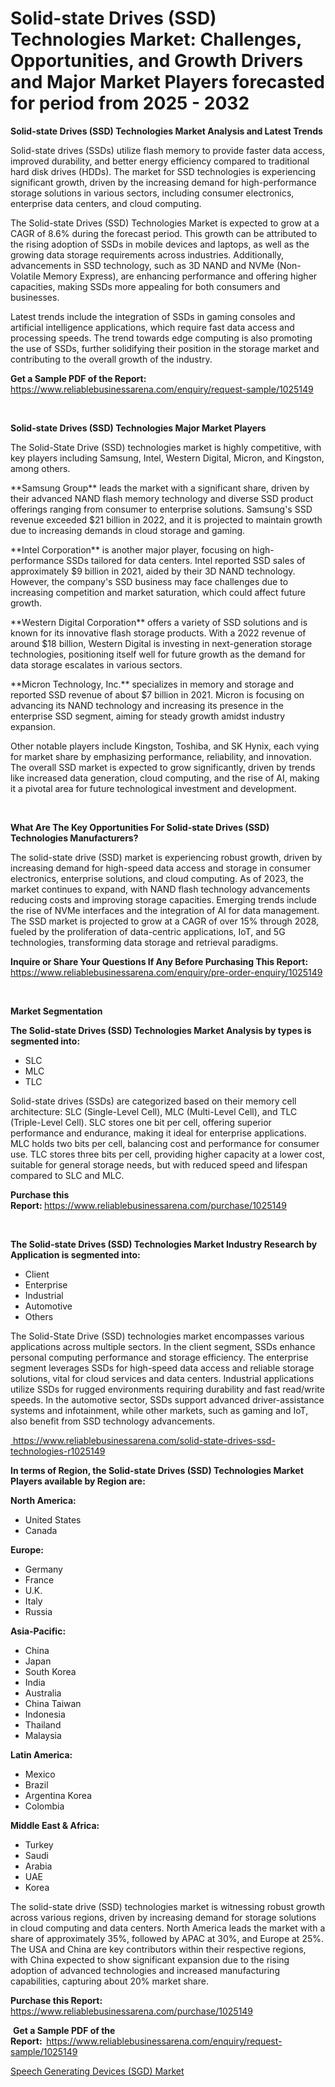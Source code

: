 <p><h1>Solid-state Drives (SSD) Technologies Market: Challenges, Opportunities, and Growth Drivers and Major Market Players forecasted for period from 2025 - 2032</h1></p><p><strong>Solid-state Drives (SSD) Technologies Market Analysis and Latest Trends</strong></p>
<p><p>Solid-state drives (SSDs) utilize flash memory to provide faster data access, improved durability, and better energy efficiency compared to traditional hard disk drives (HDDs). The market for SSD technologies is experiencing significant growth, driven by the increasing demand for high-performance storage solutions in various sectors, including consumer electronics, enterprise data centers, and cloud computing.</p><p>The Solid-state Drives (SSD) Technologies Market is expected to grow at a CAGR of 8.6% during the forecast period. This growth can be attributed to the rising adoption of SSDs in mobile devices and laptops, as well as the growing data storage requirements across industries. Additionally, advancements in SSD technology, such as 3D NAND and NVMe (Non-Volatile Memory Express), are enhancing performance and offering higher capacities, making SSDs more appealing for both consumers and businesses. </p><p>Latest trends include the integration of SSDs in gaming consoles and artificial intelligence applications, which require fast data access and processing speeds. The trend towards edge computing is also promoting the use of SSDs, further solidifying their position in the storage market and contributing to the overall growth of the industry.</p></p>
<p><strong>Get a Sample PDF of the Report:&nbsp;</strong> <a href="https://www.reliablebusinessarena.com/enquiry/request-sample/1025149?utm_campaign=2779&utm_medium=2&utm_source=Github&utm_content=ia&utm_term=06042025&utm_id=solid-state-drives-ssd-technologies">https://www.reliablebusinessarena.com/enquiry/request-sample/1025149</a></p>
<p>&nbsp;</p>
<p><strong>Solid-state Drives (SSD) Technologies Major Market Players</strong></p>
<p><p>The Solid-State Drive (SSD) technologies market is highly competitive, with key players including Samsung, Intel, Western Digital, Micron, and Kingston, among others. </p><p>**Samsung Group** leads the market with a significant share, driven by their advanced NAND flash memory technology and diverse SSD product offerings ranging from consumer to enterprise solutions. Samsung's SSD revenue exceeded $21 billion in 2022, and it is projected to maintain growth due to increasing demands in cloud storage and gaming.</p><p>**Intel Corporation** is another major player, focusing on high-performance SSDs tailored for data centers. Intel reported SSD sales of approximately $9 billion in 2021, aided by their 3D NAND technology. However, the company's SSD business may face challenges due to increasing competition and market saturation, which could affect future growth.</p><p>**Western Digital Corporation** offers a variety of SSD solutions and is known for its innovative flash storage products. With a 2022 revenue of around $18 billion, Western Digital is investing in next-generation storage technologies, positioning itself well for future growth as the demand for data storage escalates in various sectors.</p><p>**Micron Technology, Inc.** specializes in memory and storage and reported SSD revenue of about $7 billion in 2021. Micron is focusing on advancing its NAND technology and increasing its presence in the enterprise SSD segment, aiming for steady growth amidst industry expansion.</p><p>Other notable players include Kingston, Toshiba, and SK Hynix, each vying for market share by emphasizing performance, reliability, and innovation. The overall SSD market is expected to grow significantly, driven by trends like increased data generation, cloud computing, and the rise of AI, making it a pivotal area for future technological investment and development.</p></p>
<p>&nbsp;</p>
<p><strong>What Are The Key Opportunities For Solid-state Drives (SSD) Technologies Manufacturers?</strong></p>
<p><p>The solid-state drive (SSD) market is experiencing robust growth, driven by increasing demand for high-speed data access and storage in consumer electronics, enterprise solutions, and cloud computing. As of 2023, the market continues to expand, with NAND flash technology advancements reducing costs and improving storage capacities. Emerging trends include the rise of NVMe interfaces and the integration of AI for data management. The SSD market is projected to grow at a CAGR of over 15% through 2028, fueled by the proliferation of data-centric applications, IoT, and 5G technologies, transforming data storage and retrieval paradigms.</p></p>
<p><strong>Inquire or Share Your Questions If Any Before Purchasing This Report:</strong> <a href="https://www.reliablebusinessarena.com/enquiry/pre-order-enquiry/1025149?utm_campaign=2779&utm_medium=2&utm_source=Github&utm_content=ia&utm_term=06042025&utm_id=solid-state-drives-ssd-technologies">https://www.reliablebusinessarena.com/enquiry/pre-order-enquiry/1025149</a></p>
<p>&nbsp;</p>
<p><strong>Market Segmentation</strong></p>
<p><strong>The Solid-state Drives (SSD) Technologies Market Analysis by types is segmented into:</strong></p>
<p><ul><li>SLC</li><li>MLC</li><li>TLC</li></ul></p>
<p><p>Solid-state drives (SSDs) are categorized based on their memory cell architecture: SLC (Single-Level Cell), MLC (Multi-Level Cell), and TLC (Triple-Level Cell). SLC stores one bit per cell, offering superior performance and endurance, making it ideal for enterprise applications. MLC holds two bits per cell, balancing cost and performance for consumer use. TLC stores three bits per cell, providing higher capacity at a lower cost, suitable for general storage needs, but with reduced speed and lifespan compared to SLC and MLC.</p></p>
<p><strong>Purchase this Report:&nbsp;</strong><a href="https://www.reliablebusinessarena.com/purchase/1025149?utm_campaign=2779&utm_medium=2&utm_source=Github&utm_content=ia&utm_term=06042025&utm_id=solid-state-drives-ssd-technologies">https://www.reliablebusinessarena.com/purchase/1025149</a></p>
<p>&nbsp;</p>
<p><strong>The Solid-state Drives (SSD) Technologies Market Industry Research by Application is segmented into:</strong></p>
<p><ul><li>Client</li><li>Enterprise</li><li>Industrial</li><li>Automotive</li><li>Others</li></ul></p>
<p><p>The Solid-State Drive (SSD) technologies market encompasses various applications across multiple sectors. In the client segment, SSDs enhance personal computing performance and storage efficiency. The enterprise segment leverages SSDs for high-speed data access and reliable storage solutions, vital for cloud services and data centers. Industrial applications utilize SSDs for rugged environments requiring durability and fast read/write speeds. In the automotive sector, SSDs support advanced driver-assistance systems and infotainment, while other markets, such as gaming and IoT, also benefit from SSD technology advancements.</p></p>
<p><a href="https://www.reliablebusinessarena.com/solid-state-drives-ssd-technologies-r1025149?utm_campaign=2779&utm_medium=2&utm_source=Github&utm_content=ia&utm_term=06042025&utm_id=solid-state-drives-ssd-technologies">&nbsp;https://www.reliablebusinessarena.com/solid-state-drives-ssd-technologies-r1025149</a></p>
<p><strong>In terms of Region, the Solid-state Drives (SSD) Technologies Market Players available by Region are:</strong></p>
<p>
    <p> <strong> North America: </strong>
        <ul>
            <li>United States</li>
            <li>Canada</li>
        </ul>
        </p> 
    <p> <strong> Europe: </strong>
        <ul>
            <li>Germany</li>
            <li>France</li>
            <li>U.K.</li>
            <li>Italy</li>
            <li>Russia</li>
        </ul>
        </p> 
    <p> <strong> Asia-Pacific: </strong>
        <ul>
            <li>China</li>
            <li>Japan</li>
            <li>South Korea</li>
            <li>India</li>
            <li>Australia</li>
            <li>China Taiwan</li>
            <li>Indonesia</li>
            <li>Thailand</li>
            <li>Malaysia</li>
        </ul>
        </p> 
    <p> <strong> Latin America: </strong>
        <ul>
            <li>Mexico</li>
            <li>Brazil</li>
            <li>Argentina Korea</li>
            <li>Colombia</li>
        </ul>
        </p> 
    <p> <strong> Middle East & Africa: </strong>
        <ul>
            <li>Turkey</li>
            <li>Saudi</li>
            <li>Arabia</li>
            <li>UAE</li>
            <li>Korea</li>
        </ul>
    </p>
    </p>
<p><p>The solid-state drive (SSD) technologies market is witnessing robust growth across various regions, driven by increasing demand for storage solutions in cloud computing and data centers. North America leads the market with a share of approximately 35%, followed by APAC at 30%, and Europe at 25%. The USA and China are key contributors within their respective regions, with China expected to show significant expansion due to the rising adoption of advanced technologies and increased manufacturing capabilities, capturing about 20% market share.</p></p>
<p><strong>Purchase this Report: </strong><a href="https://www.reliablebusinessarena.com/purchase/1025149?utm_campaign=2779&utm_medium=2&utm_source=Github&utm_content=ia&utm_term=06042025&utm_id=solid-state-drives-ssd-technologies">https://www.reliablebusinessarena.com/purchase/1025149</a></p>
<p>&nbsp;<strong>Get a Sample PDF of the Report:&nbsp;&nbsp;</strong><a href="https://www.reliablebusinessarena.com/enquiry/request-sample/1025149?utm_campaign=2779&utm_medium=2&utm_source=Github&utm_content=ia&utm_term=06042025&utm_id=solid-state-drives-ssd-technologies">https://www.reliablebusinessarena.com/enquiry/request-sample/1025149</a></p>
<p><strong></strong></p>
<p><p><a href="https://github.com/rosalinebhakta48/Market-Research-Report-List-1/blob/main/speech-generating-devices-sgd-market.md?utm_campaign=2779&utm_medium=2&utm_source=Github&utm_content=ia&utm_term=06042025&utm_id=solid-state-drives-ssd-technologies">Speech Generating Devices (SGD) Market</a></p></p>